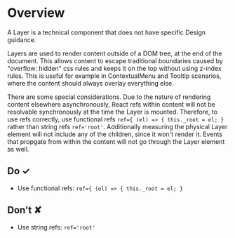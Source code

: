 # Overview
A Layer is a technical component that does not have specific Design guidance.

Layers are used to render content outside of a DOM tree, at the end of the document. This allows content to escape traditional boundaries caused by "overflow: hidden" css rules and keeps it on the top without using z-index rules. This is useful for example in ContextualMenu and Tooltip scenarios, where the content should always overlay everything else.

There are some special considerations. Due to the nature of rendering content elsewhere asynchronously, React refs within content will not be resolvable synchronously at the time the Layer is mounted. Therefore, to use refs correctly, use functional refs `ref={ (el) => { this._root = el; }` rather than string refs `ref='root'`. Additionally measuring the physical Layer element will not include any of the children, since it won't render it. Events that propgate from within the content will not go through the Layer element as well.


## Do &#10003;
- Use functional refs: `ref={ (el) => { this._root = el; }`


## Don't &#10008;
- Use string refs: `ref='root'`
